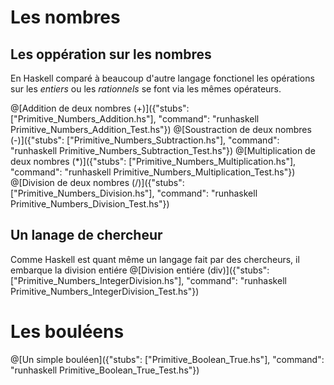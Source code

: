 # Les nombres
## Les oppération sur les nombres
En Haskell comparé à beaucoup d'autre langage fonctionel les opérations sur les *entiers* ou les *rationnels* se font via les mêmes opérateurs.

@[Addition de deux nombres (+)]({"stubs": ["Primitive_Numbers_Addition.hs"], "command": "runhaskell Primitive_Numbers_Addition_Test.hs"})
@[Soustraction de deux nombres (-)]({"stubs": ["Primitive_Numbers_Subtraction.hs"], "command": "runhaskell Primitive_Numbers_Subtraction_Test.hs"})
@[Multiplication de deux nombres (*)]({"stubs": ["Primitive_Numbers_Multiplication.hs"], "command": "runhaskell Primitive_Numbers_Multiplication_Test.hs"})
@[Division de deux nombres (/)]({"stubs": ["Primitive_Numbers_Division.hs"], "command": "runhaskell Primitive_Numbers_Division_Test.hs"})

## Un lanage de chercheur
Comme Haskell est quant même un langage fait par des chercheurs, il embarque la division entiére
@[Division entiére (div)]({"stubs": ["Primitive_Numbers_IntegerDivision.hs"], "command": "runhaskell Primitive_Numbers_IntegerDivision_Test.hs"})

# Les bouléens
@[Un simple bouléen]({"stubs": ["Primitive_Boolean_True.hs"], "command": "runhaskell Primitive_Boolean_True_Test.hs"})
